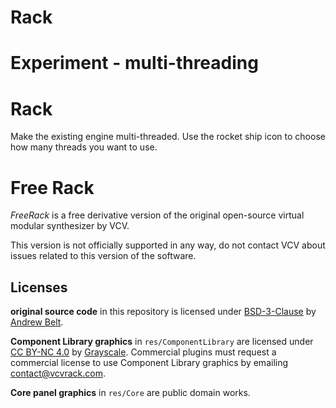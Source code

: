 # Rack
# Experiment - multi-threading

# Rack

Make the existing engine multi-threaded.
Use the rocket ship icon to choose how many threads you want to use.

# Free Rack
*FreeRack* is a free derivative version of the original open-source virtual modular synthesizer by VCV.

This version is not officially supported in any way, do not contact VCV about issues related to this version of the software.

## Licenses

**original source code** in this repository is licensed under [BSD-3-Clause](LICENSE.txt) by [Andrew Belt](https://andrewbelt.name/).

**Component Library graphics** in `res/ComponentLibrary` are licensed under [CC BY-NC 4.0](https://creativecommons.org/licenses/by-nc/4.0/) by [Grayscale](http://grayscale.info/). Commercial plugins must request a commercial license to use Component Library graphics by emailing contact@vcvrack.com.

**Core panel graphics** in `res/Core` are public domain works.
